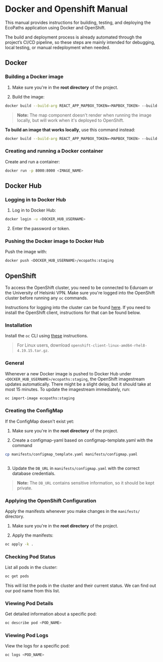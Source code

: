 # Docker and Openshift Manual

This manual provides instructions for building, testing, and deploying the EcoPaths application using Docker and OpenShift.

The build and deployment process is already automated through the project’s CI/CD pipeline, so these steps are mainly intended for debugging, local testing, or manual redeployment when needed.

## Docker

### Building a Docker image

1. Make sure you're in the **root directory** of the project.

2. Build the image:

```bash
docker build --build-arg REACT_APP_MAPBOX_TOKEN=<MAPBOX_TOKEN> --build-arg REACT_APP_MAPBOX_STYLE=mapbox://styles/mapbox/streets-v11 -t <DOCKER_HUB_USERNAME>/ecopaths:staging .
```

> **Note:** The map component doesn't render when running the image locally, but will work when it's deployed to OpenShift. 

**To build an image that works locally**, use this command instead:

```bash
docker build --build-arg REACT_APP_MAPBOX_TOKEN=<MAPBOX_TOKEN> --build-arg REACT_APP_MAPBOX_STYLE=mapbox://styles/mapbox/streets-v11 --build-arg REACT_APP_API_URL=http://localhost:8000 -t <IMAGE_NAME> .
```

### Creating and running a Docker container

Create and run a container:

```bash
docker run -p 8000:8000 <IMAGE_NAME>
```

## Docker Hub

### Logging in to Docker Hub

1. Log in to Docker Hub:

```bash
docker login -u <DOCKER_HUB_USERNAME>
```

2. Enter the password or token.

### Pushing the Docker image to Docker Hub

Push the image with:

```bash
docker push <DOCKER_HUB_USERNAME>/ecopaths:staging
```

## OpenShift

To access the OpenShift cluster, you need to be connected to Eduroam or the University of Helsinki VPN. Make sure you're logged into the OpenShift cluster before running any `oc` commands.

Instructions for logging into the cluster can be found [here](https://github.com/HY-TKTL/TKT20007-Ohjelmistotuotantoprojekti/tree/master/openshift#openshift).
If you need to install the OpenShift client, instructions for that can be found below.

### Installation

Install the `oc` CLI using [these](https://devops.pages.helsinki.fi/guides/platforms/tike-container-platform.html#openshift-client) instructions.
> For Linux users, download `openshift-client-linux-amd64-rhel8-4.19.15.tar.gz`.

### General

Whenever a new Docker image is pushed to Docker Hub under `<DOCKER_HUB_USERNAME>/ecopaths:staging`, the OpenShift imagestream updates automatically. There might be a slight delay, but it should take at most 15 minutes. 
To update the imagestream immediately, run:

```bash
oc import-image ecopaths:staging
```

### Creating the ConfigMap

If the ConfigMap doesn't exist yet:

1. Make sure you're in the **root directory** of the project.

2. Create a configmap-yaml based on configmap-template.yaml with the command

```bash
cp manifests/configmap_template.yaml manifests/configmap.yaml
 
```

3. Update the `DB_URL` in `manifests/configmap.yaml` with the correct database credentials.

> **Note:** The `DB_URL` contains sensitive information, so it should be kept private.

### Applying the OpenShift Configuration

Apply the manifests whenever you make changes in the `manifests/` directory.

1. Make sure you're in the **root directory** of the project.

2. Apply the manifests:

```bash
oc apply -k .
```

### Checking Pod Status

List all pods in the cluster:

```bash
oc get pods
```

This will list the pods in the cluster and their current status. We can find out our pod name from this list.

### Viewing Pod Details

Get detailed information about a specific pod:

```bash
oc describe pod <POD_NAME>
```

### Viewing Pod Logs

View the logs for a specific pod:

```bash
oc logs <POD_NAME>
```